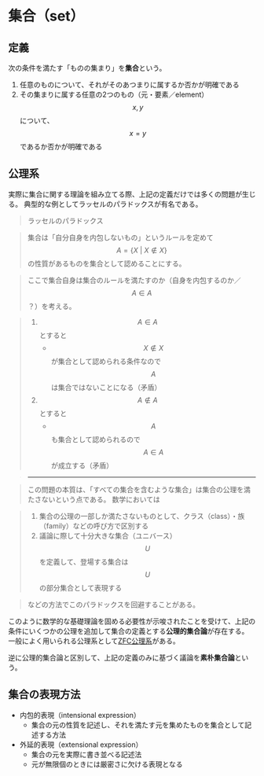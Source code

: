 # 集合（set）

## 定義

次の条件を満たす「ものの集まり」を**集合**という。

1. 任意のものについて、それがそのあつまりに属するか否かが明確である
2. その集まりに属する任意の2つのもの（元・要素／element）$$x,y$$ について、$$x=y$$ であるか否かが明確である

## 公理系

実際に集合に関する理論を組み立てる際、上記の定義だけでは多くの問題が生じる。
典型的な例としてラッセルのパラドックスが有名である。

>ラッセルのパラドックス

>集合は「自分自身を内包しないもの」というルールを定めて $$A = \{X \ | \ X \notin X\}$$ の性質があるものを集合として認めることにする。

>ここで集合自身は集合のルールを満たすのか（自身を内包するのか／$$A \in A$$？）を考える。

>1. $$A \in A$$ とすると
>    * $$X \notin X$$ が集合として認められる条件なので $$A$$ は集合ではないことになる（矛盾）
>2. $$A \notin A$$ とすると
>    * $$A$$ も集合として認められるので $$A \in A$$ が成立する（矛盾）

>----

>この問題の本質は、「すべての集合を含むような集合」は集合の公理を満たさないという点である。
>数学においては

>1. 集合の公理の一部しか満たさないものとして、クラス（class）・族（family）などの呼び方で区別する
>2. 議論に際して十分大きな集合（ユニバース）$$U$$ を定義して、登場する集合は $$U$$ の部分集合として表現する

>などの方法でこのパラドックスを回避することがある。

このように数学的な基礎理論を固める必要性が示唆されたことを受けて、上記の条件にいくつかの公理を追加して集合の定義とする**公理的集合論**が存在する。
一般によく用いられる公理系として[ZFC公理系](zfc_set_theory.md)がある。

逆に公理的集合論と区別して、上記の定義のみに基づく議論を**素朴集合論**という。

## 集合の表現方法

* 内包的表現（intensional expression）
  * 集合の元の性質を記述し、それを満たす元を集めたものを集合として記述する方法
* 外延的表現（extensional expression）
  * 集合の元を実際に書き並べる記述法
  * 元が無限個のときには厳密さに欠ける表現となる
